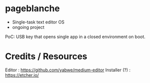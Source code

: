 # pageblanche

- Single-task text editor OS
- ongoing project

PoC: USB key that opens single app in a closed environment on boot.

# Credits / Resources

Editor : https://github.com/yabwe/medium-editor
Installer (?) : https://etcher.io/

